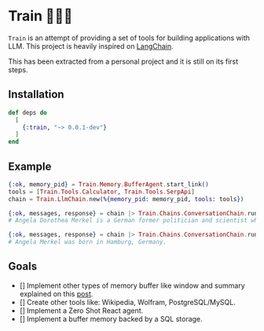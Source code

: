 # Train 🚂🚂🚂

`Train` is an attempt of providing a set of tools for building applications with LLM. This project is heavily inspired on [LangChain](https://github.com/hwchase17/langchain).

This has been extracted from a personal project and it is still on its first steps.

## Installation

```elixir
def deps do
  [
    {:train, "~> 0.0.1-dev"}
  ]
end
```

## Example

```elixir
{:ok, memory_pid} = Train.Memory.BufferAgent.start_link()
tools = [Train.Tools.Calculator, Train.Tools.SerpApi]
chain = Train.LlmChain.new(%{memory_pid: memory_pid, tools: tools})

{:ok, messages, response} = chain |> Train.Chains.ConversationChain.run("Who is Angela Merkel?")
# Angela Dorothea Merkel is a German former politician and scientist who served as Chancellor of Germany from November 2005 to December 2021. A member of the Christian Democratic Union, she previously served as Leader of the Opposition from 2002 to 2005 and as Leader of the Christian Democratic Union from 2000 to 2018.

{:ok, messages, response} = chain |> Train.Chains.ConversationChain.run("Where was she born?")
# Angela Merkel was born in Hamburg, Germany.
```

## Goals
- [] Implement other types of memory buffer like window and summary explained on this [post](https://www.pinecone.io/learn/langchain-conversational-memory/).
- [] Create other tools like: Wikipedia, Wolfram, PostgreSQL/MySQL.
- [] Implement a Zero Shot React agent.
- [] Implement a buffer memory backed by a SQL storage.
